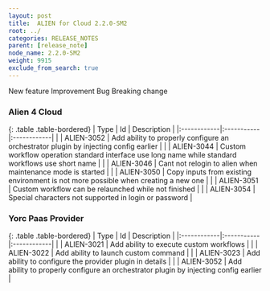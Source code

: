 ```yaml
---
layout: post
title:  ALIEN for Cloud 2.2.0-SM2
root: ../
categories: RELEASE_NOTES
parent: [release_note]
node_name: 2.2.0-SM2
weight: 9915
exclude_from_search: true
---
```





<i class="fa fa-plus text-success"></i> New feature <i class="fa fa-level-up text-primary"></i> Improvement  <i class="fa fa-bug text-danger"></i> Bug <i class="fa fa-exclamation-triangle text-warning"></i> Breaking change


### Alien 4 Cloud



  {: .table .table-bordered}
  | Type        | Id         | Description |
  |:------------|:-----------|:------------|
    |  <i class="fa fa-plus text-success"></i> | ALIEN-3052 | Add ability to properly configure an orchestrator plugin by injecting config earlier  |
        |  <i class="fa fa-bug text-danger"></i> | ALIEN-3044 | Custom workflow operation standard interface use long name while standard workflows use short name  |
    |  <i class="fa fa-bug text-danger"></i> | ALIEN-3046 | Cant not relogin to alien when maintenance mode is started  |
    |  <i class="fa fa-bug text-danger"></i> | ALIEN-3050 | Copy inputs from existing environment is not more possible when creating a new one  |
    |  <i class="fa fa-bug text-danger"></i> | ALIEN-3051 | Custom workflow can be relaunched while not finished  |
    |  <i class="fa fa-bug text-danger"></i> | ALIEN-3054 | Special characters not supported in login or password  |
  


### Yorc Paas Provider



  {: .table .table-bordered}
  | Type        | Id         | Description |
  |:------------|:-----------|:------------|
    |  <i class="fa fa-plus text-success"></i> | ALIEN-3021 | Add ability to execute custom workflows  |
    |  <i class="fa fa-plus text-success"></i> | ALIEN-3022 | Add ability to launch custom command  |
    |  <i class="fa fa-plus text-success"></i> | ALIEN-3023 | Add ability to configure the provider plugin in details  |
    |  <i class="fa fa-plus text-success"></i> | ALIEN-3052 | Add ability to properly configure an orchestrator plugin by injecting config earlier  |
      

